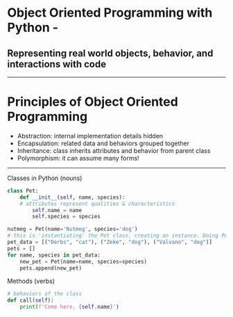 # Object Oriented Programming with Python -

## Representing real world objects, behavior, and interactions with code

---

# Principles of Object Oriented Programming

- Abstraction: internal implementation details hidden
- Encapsulation: related data and behaviors grouped together
- Inheritance: class inherits attributes and behavior from parent class
- Polymorphism: it can assume many forms!

---

Classes in Python (nouns)

```py
class Pet:
    def __init__(self, name, species):
	# attributes represent qualities & characteristics
        self.name = name
        self.species = species

nutmeg = Pet(name='Nutmeg', species='dog')
# this is 'instantiating' the Pet class, creating an instance. Doing Pet(...) calls the __init__() method of the class
pet_data = [("Derbs", "cat"), ("Zeke", "dog"), ("Valvano", "dog")]
pets = []
for name, species in pet_data:
    new_pet = Pet(name=name, species=species)
    pets.append(new_pet)

```

Methods (verbs)

```py
# behaviors of the class
def call(self):
    print(f'Come here, {self.name}')
```
